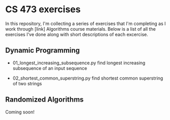 # CS 473 exercises

In this repository, I'm collecting a series of exercises that I'm completing as I work through [link] Algorithms course materials. Below is a list of all the exercises I've done along with short descriptions of each excercise.


## Dynamic Programming

* 01_longest_increasing_subsequence.py    find longest increasing subsequence of an input sequence

* 02_shortest_common_superstring.py       find shortest common superstring of two strings

<!--03_optimal_binary_search_tree.py        find most efficient binary search tree given search frequencies-->

<!--04_max_independent_set_tree.py          find largest subset of nodes of a tree where no two nodes are adjacent-->


## Randomized Algorithms

Coming soon!
